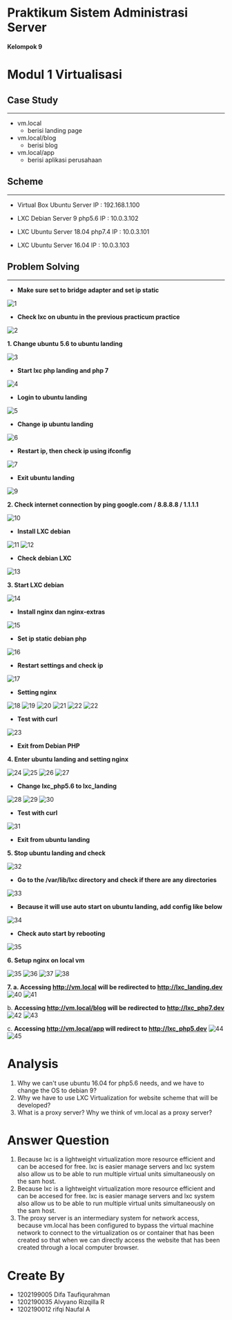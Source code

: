 # Praktikum Sistem Administrasi Server

**Kelompok 9**
# Modul 1 Virtualisasi

## Case Study
---
- vm.local
  - berisi landing page
- vm.local/blog
  - berisi blog
- vm.local/app
  - berisi aplikasi perusahaan

## Scheme
---
- Virtual Box Ubuntu Server IP : 192.168.1.100

- LXC Debian Server 9 php5.6 IP : 10.0.3.102

- LXC Ubuntu Server 18.04 php7.4 IP : 10.0.3.101

- LXC Ubuntu Server 16.04 IP : 10.0.3.103

## Problem Solving
---
- **Make sure set to bridge adapter and set ip static**

![1](https://user-images.githubusercontent.com/80197844/138592804-fee25f34-a18f-4ca9-bba2-2d0fc034a57e.png)

- **Check lxc on ubuntu in the previous practicum practice**

![2](https://user-images.githubusercontent.com/80197844/138593056-2167ed34-44d7-449b-b336-8f1514d53efa.png)

**1. Change ubuntu 5.6 to ubuntu landing**

![3](https://user-images.githubusercontent.com/80197844/138593617-06001710-9c9b-429a-a799-eb99f5d939c2.png)

- **Start lxc php landing and php 7**

![4](https://user-images.githubusercontent.com/80197844/138594052-b4c162d8-dd1a-4de1-bb2f-8437545e1c17.png)

- **Login to ubuntu landing**

![5](https://user-images.githubusercontent.com/80197844/138594072-a043f239-6127-42b0-9ccc-bf934f6a71d6.png)

- **Change ip ubuntu landing**

![6](https://user-images.githubusercontent.com/80197844/138594123-460a504a-9007-44d4-b3c8-cafb5917e00b.png)

- **Restart ip, then check ip using ifconfig**

![7](https://user-images.githubusercontent.com/80197844/138594167-6efca5d3-c8d4-41ed-8067-dc96b7cb19a6.png)

- **Exit ubuntu landing**

![9](https://user-images.githubusercontent.com/80197844/138594251-b342ef8d-d6d9-4958-8e96-c90b8dedebd4.png)

**2. Check internet connection by ping google.com / 8.8.8.8 / 1.1.1.1**

![10](https://user-images.githubusercontent.com/80197844/138594474-2de9fe63-8012-4d45-87e0-eebb2f33b46f.png)

- **Install LXC debian**

![11](https://user-images.githubusercontent.com/80197844/138594504-ceb3c85e-8b8a-437a-bc10-b93286df210a.png)
![12](https://user-images.githubusercontent.com/80197844/138594507-55ed8d36-0c65-4bc7-9a47-16af7c4341be.png)

- **Check debian LXC**

![13](https://user-images.githubusercontent.com/80197844/138594596-f9e6f681-1d67-4b60-901c-8f1ed5882e56.png)

**3. Start LXC debian**

![14](https://user-images.githubusercontent.com/80197844/138594642-a8ade8a8-f0cb-4a7b-8eae-966ba413d0f1.png)

- **Install nginx dan nginx-extras**

![15](https://user-images.githubusercontent.com/80197844/138594688-f407c07d-6bb5-4339-9c90-e0298fa214cb.png)

- **Set ip static debian php**

![16](https://user-images.githubusercontent.com/80197844/138594713-2735ab8d-326e-4342-860b-01d008e7c606.png)

- **Restart settings and check ip**

![17](https://user-images.githubusercontent.com/80197844/138594745-3e95b26d-57e6-498a-b79d-3cfb3981123f.png)

- **Setting nginx**

![18](https://user-images.githubusercontent.com/80197844/138594779-09c4ee98-18cc-4948-b80b-2828b1da9d4c.png)
![19](https://user-images.githubusercontent.com/80197844/138594801-17aeddb4-2406-407a-9c09-944fd28e0c44.png)
![20](https://user-images.githubusercontent.com/80197844/138594924-99997aa8-e8c2-45d7-8317-f01be0fccb9e.png)
![21](https://user-images.githubusercontent.com/80197844/138594928-2f6857d6-7e1b-472d-a525-8be97720a7dd.png)
![22](https://user-images.githubusercontent.com/80197844/138594933-67e1e583-fc6e-4c61-b484-a8100c464e4f.png)
![22](https://user-images.githubusercontent.com/80197844/138594941-306011bd-94ee-4d5b-b0a7-8ae051f259b7.png)

- **Test with curl**

![23](https://user-images.githubusercontent.com/80197844/138595011-3c8b12e6-bf5a-4a7b-92c7-a11b7e7a006a.png)
- **Exit from Debian PHP**

**4. Enter ubuntu landing and setting nginx**

![24](https://user-images.githubusercontent.com/80197844/138595085-fa18df8b-e66c-4413-9dfc-0ad1c8a89dd0.png)
![25](https://user-images.githubusercontent.com/80197844/138595110-3db17013-c91a-4f4c-9a6c-d644b8ca7860.png)
![26](https://user-images.githubusercontent.com/80197844/138595113-1ec33a82-eda5-4942-a392-383b75205240.png)
![27](https://user-images.githubusercontent.com/80197844/138595117-3dbecab9-378f-4334-bb81-bb63607a7788.png)

- **Change lxc_php5.6 to lxc_landing**

![28](https://user-images.githubusercontent.com/80197844/138595218-ff07cdf9-4c83-4174-9630-a33e919f3ef6.png)
![29](https://user-images.githubusercontent.com/80197844/138595223-810098e2-0500-4c50-bbb3-8275a700c667.png)
![30](https://user-images.githubusercontent.com/80197844/138595242-db301887-0555-4ab3-b3c1-93eaace3601e.png)

- **Test with curl**

![31](https://user-images.githubusercontent.com/80197844/138595258-d9fd7056-38b8-4a7a-af92-31c4fe896f38.png)
- **Exit from ubuntu landing**

**5. Stop ubuntu landing and check**

![32](https://user-images.githubusercontent.com/80197844/138595306-ff3602d9-1da5-4c84-b3ba-c13d16f50144.png)

- **Go to the /var/lib/lxc directory and check if there are any directories**

![33](https://user-images.githubusercontent.com/80197844/138595336-2a5606d7-a763-4d04-b6b6-71c6cf424fcb.png)

- **Because it will use auto start on ubuntu landing, add config like below**

![34](https://user-images.githubusercontent.com/80197844/138595400-ad7336ea-e210-49b1-8c95-abad30b45577.png)

- **Check auto start by rebooting**

![35](https://user-images.githubusercontent.com/80197844/138595456-ead51e7a-a373-4e3e-85aa-ce67f277cc4f.png)

**6. Setup nginx on local vm**

![35](https://user-images.githubusercontent.com/80197844/138595682-ad97ac69-3d4c-4763-bbdc-37d4b6834a51.png)
![36](https://user-images.githubusercontent.com/80197844/138595699-5665ba56-fc60-43b5-83df-23732bb9ad26.png)
![37](https://user-images.githubusercontent.com/80197844/138595700-046eaf93-4f86-4676-bce6-04b10c7356c4.png)
![38](https://user-images.githubusercontent.com/80197844/138595702-d4ee5e8a-44b8-4f57-bd63-7ef01930534a.png)

**7. a. Accessing http://vm.local will be redirected to http://lxc_landing.dev** 
![40](https://user-images.githubusercontent.com/80197844/138595710-1ac197c5-8a17-4762-9c72-eb0f45648516.png)
![41](https://user-images.githubusercontent.com/80197844/138595714-5ae8a473-ae94-47fa-8218-aa478c312e97.png)

b. **Accessing http://vm.local/blog will be redirected to http://lxc_php7.dev**
![42](https://user-images.githubusercontent.com/80197844/138595718-8eecfd96-cef7-4a8d-b1f1-75bb45121210.png)
![43](https://user-images.githubusercontent.com/80197844/138595721-58e13f4b-2d68-4df2-824c-d3622ecb006a.png)

c. **Accessing http://vm.local/app will redirect to http://lxc_php5.dev**
![44](https://user-images.githubusercontent.com/80197844/138595724-c3478b05-7929-447f-8e56-001f8b774ec3.png)
![45](https://user-images.githubusercontent.com/80197844/138595727-9ce73154-0eca-4ddf-b650-5bd227852c54.png)

# **Analysis**
1. Why we can't use ubuntu 16.04 for php5.6 needs, and we have to change the OS to debian 9?
2. Why we have to use LXC Virtualization for website scheme that will be developed?
3. What is a proxy server? Why we think of vm.local as a proxy server?

# **Answer Question**
1. Because lxc is a lightweight virtualization more resource efficient and can be accesed for free. lxc is easier manage servers and lxc system also allow us to be able to run multiple virtual units simultaneously on the sam host.
2. Because lxc is a lightweight virtualization more resource efficient and can be accesed for free. lxc is easier manage servers and lxc system also allow us to be able to run multiple virtual units simultaneously on the sam host.
3. The proxy server is an intermediary system for network access, because vm.local has been configured to bypass the virtual machine network to connect to the virtualization os or container that has been created so that when we can directly access the website that has been created through a local computer browser.

# Create By 
- 1202199005  Difa Taufiqurahman
- 1202190035  Alvyano Rizqilla R
- 1202190012  rifqi Naufal A

